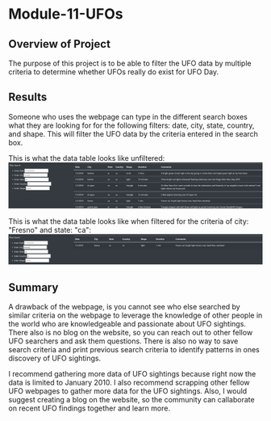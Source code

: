 # Module-11-UFOs

## Overview of Project
The purpose of this project is to be able to filter the UFO data by multiple criteria to determine whether UFOs really do exist for UFO Day.

## Results
Someone who uses the webpage can type in the different search boxes what they are looking for for the following filters: date, city, state, country, and shape. This will filter the UFO data by the criteria entered in the search box.

This is what the data table looks like unfiltered:
![Image](https://github.com/cstern28/Module-11-UFOs/blob/main/static/screenshots/unfiltered_table.png)

This is what the data table looks like when filtered for the criteria of city: "Fresno" and state: "ca":
![Image](https://github.com/cstern28/Module-11-UFOs/blob/main/static/screenshots/filtered_table.png)

## Summary
A drawback of the webpage, is you cannot see who else searched by similar criteria on the webpage to leverage the knowledge of other people in the world who are knowledgeable and passionate about UFO sightings. There also is no blog on the website, so you can reach out to other fellow UFO searchers and ask them questions. There is also no way to save search criteria and print previous search criteria to identify patterns in ones discovery of UFO sightings.

I recommend gathering more data of UFO sightings because right now the data is limited to January 2010. I also recommend scrapping other fellow UFO webpages to gather more data for the UFO sightings. Also, I would suggest creating a blog on the website, so the community can callaborate on recent UFO findings together and learn more.


